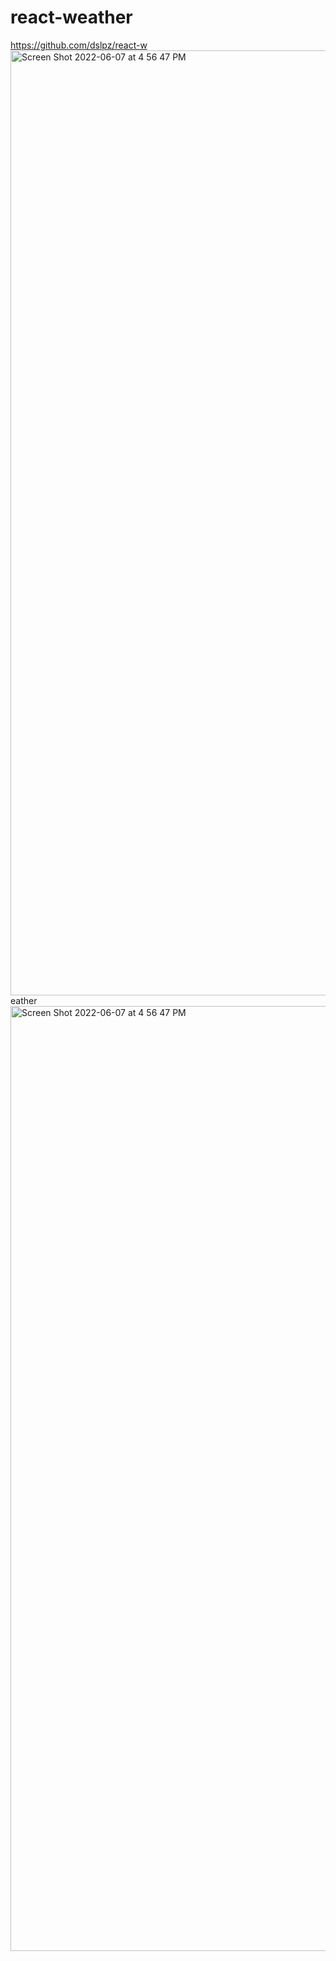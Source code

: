 # react-weather

https://github.com/dslpz/react-w<img width="1512" alt="Screen Shot 2022-06-07 at 4 56 47 PM" src="https://user-images.githubusercontent.com/95593938/172490092-c9ceb521-67a4-4250-9b23-94c95617919a.png">
eather
<img width="1512" alt="Screen Shot 2022-06-07 at 4 56 47 PM" src="https://user-images.githubusercontent.com/95593938/172490116-93ed208d-8949-4467-958e-022eab3bb144.png">
